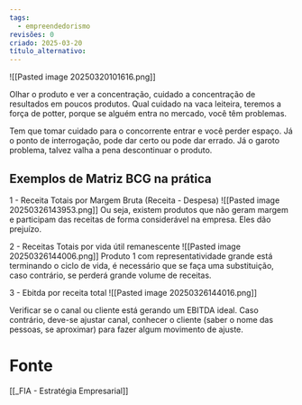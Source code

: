 ```yaml
---
tags:
  - empreendedorismo
revisões: 0
criado: 2025-03-20
título_alternativo:
---
```

![[Pasted image 20250320101616.png]]

Olhar o produto e ver a concentração, cuidado a concentração de resultados em poucos produtos. Qual cuidado na vaca leiteira, teremos a força de potter, porque se alguém entra no mercado, você têm problemas.

Tem que tomar cuidado para o concorrente entrar e você perder espaço. Já o ponto de interrogação, pode dar certo ou pode dar errado. Já o garoto problema, talvez valha a pena descontinuar o produto.

## Exemplos de Matriz BCG na prática

1 - Receita Totais por Margem Bruta (Receita - Despesa)
![[Pasted image 20250326143953.png]]
Ou seja, existem produtos que não geram margem e participam das receitas de forma considerável na empresa. Eles dão prejuízo.

2 - Receitas Totais por vida útil remanescente
![[Pasted image 20250326144006.png]]
Produto 1 com representatividade grande está terminando o ciclo de vida, é necessário que se faça uma substituição, caso contrário, se perderá grande volume de receitas.

3 - Ebitda por receita total
![[Pasted image 20250326144016.png]]

Verificar se o canal ou cliente está gerando um EBITDA ideal. Caso contrário, deve-se ajustar canal, conhecer o cliente (saber o nome das pessoas, se aproximar) para fazer algum movimento de ajuste.



# Fonte
[[_FIA - Estratégia Empresarial]]